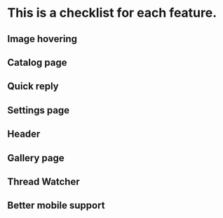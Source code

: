 # This is a checklist for each feature.

## Image hovering

## Catalog page

## Quick reply

## Settings page

## Header

## Gallery page

## Thread Watcher

## Better mobile support
